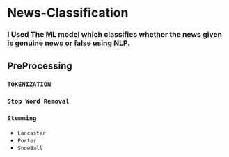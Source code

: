 # News-Classification
### I Used The ML model which classifies whether the news given is genuine news or false using NLP.
## PreProcessing
### `TOKENIZATION`
### `Stop Word Removal`
### `Stemming`
- `Lancaster`
- `Porter`
- `SnowBall`
